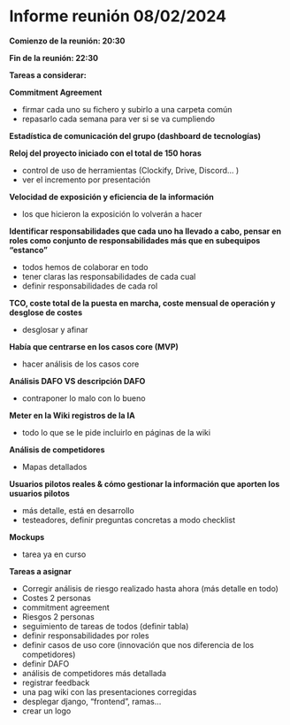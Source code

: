 ﻿# Informe reunión 08/02/2024

**Comienzo de la reunión: 20:30**

**Fin de la reunión: 22:30**

**Tareas a considerar:**

**Commitment Agreement**

- firmar cada uno su fichero y subirlo a una carpeta común
- repasarlo cada semana para ver si se va cumpliendo

**Estadística de comunicación del grupo (dashboard de tecnologías)**

**Reloj del proyecto iniciado con el total de 150 horas**

- control de uso de herramientas (Clockify, Drive, Discord… )
- ver el incremento por presentación

**Velocidad de exposición y eficiencia de la información**

- los que hicieron la exposición lo volverán a hacer

**Identificar responsabilidades que cada uno ha llevado a cabo, pensar en roles como conjunto de responsabilidades más que en subequipos “estanco”**

- todos hemos de colaborar en todo
- tener claras las responsabilidades de cada cual
- definir responsabilidades de cada rol

**TCO, coste total de la puesta en marcha, coste mensual de operación y desglose de costes**

- desglosar y afinar

**Había que centrarse en los casos core (MVP)**

- hacer análisis de los casos core


**Análisis DAFO VS descripción DAFO**

- contraponer lo malo con lo bueno

**Meter en la Wiki registros de la IA**

- todo lo que se le pide incluirlo en páginas de la wiki

**Análisis de competidores**

- Mapas detallados

**Usuarios pilotos reales & cómo gestionar la información que aporten los usuarios pilotos**

- más detalle, está en desarrollo
- testeadores, definir preguntas concretas a modo checklist

**Mockups**

- tarea ya en curso

**Tareas a asignar**

- Corregir análisis de riesgo realizado hasta ahora (más detalle en todo)
- Costes 2 personas
- commitment agreement
- Riesgos 2 personas
- seguimiento de tareas de todos (definir tabla)
- definir responsabilidades por roles
- definir casos de uso core (innovación que nos diferencia de los competidores)
- definir DAFO
- análisis de competidores más detallada
- registrar feedback
- una pag wiki con las presentaciones corregidas
- desplegar django, “frontend”, ramas…
- crear un logo
